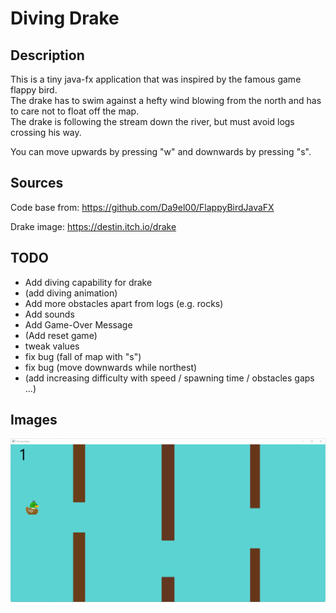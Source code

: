 # Diving Drake

## Description
This is a tiny java-fx application that was inspired by the famous game flappy bird.<br>
The drake has to swim against a hefty wind blowing from the north and has to care not to float off the map.<br>
The drake is following the stream down the river, but must avoid logs crossing his way.

You can move upwards by pressing "w" and downwards by pressing "s".

## Sources
Code base from:
https://github.com/Da9el00/FlappyBirdJavaFX

Drake image:
https://destin.itch.io/drake

## TODO
- Add diving capability for drake
- (add diving animation)
- Add more obstacles apart from logs (e.g. rocks)
- Add sounds
- Add Game-Over Message
- (Add reset game)
- tweak values
- fix bug (fall of map with "s")
- fix bug (move downwards while northest)
- (add increasing difficulty with speed / spawning time / obstacles gaps ...)

## Images
  ![plot](images/img.png)